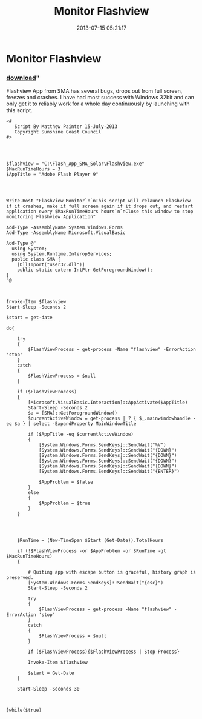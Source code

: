 ﻿---
pid:            4300
parent:         0
children:       
poster:         MatthewPainter
title:          Monitor Flashview
date:           2013-07-15 05:21:17
format:         posh
---

# Monitor Flashview

### [download](4300.ps1)"

Flashview App from SMA has several bugs, drops out from full screen, freezes and crashes. I have had most success with Windows 32bit and can only get it to reliably work for a whole day continuously by launching with this script. 



```posh
<# 
   Script By Matthew Painter 15-July-2013
   Copyright Sunshine Coast Council
#>




$flashview = "C:\Flash_App_SMA_Solar\Flashview.exe"
$MaxRunTimeHours = 3
$AppTitle = "Adobe Flash Player 9"




Write-Host "FlashView Monitor`n`nThis script will relaunch Flashview if it crashes, make it full screen again if it drops out, and restart application every $MaxRunTimeHours hours`n`nClose this window to stop monitoring Flashview Application"

Add-Type -AssemblyName System.Windows.Forms
Add-Type -AssemblyName Microsoft.VisualBasic

Add-Type @"
  using System;
  using System.Runtime.InteropServices;
  public class SMA {
    [DllImport("user32.dll")]
    public static extern IntPtr GetForegroundWindow();
}
"@



Invoke-Item $flashview
Start-Sleep -Seconds 2

$start = get-date

do{

    try
    {
        $FlashViewProcess = get-process -Name "flashview" -ErrorAction 'stop'
    }
    catch
    {
        $FlashViewProcess = $null
    } 

    if ($FlashViewProcess)
    {
        [Microsoft.VisualBasic.Interaction]::AppActivate($AppTitle)
        Start-Sleep -Seconds 2
        $a = [SMA]::GetForegroundWindow()
        $currentActiveWindow = get-process | ? { $_.mainwindowhandle -eq $a } | select -ExpandProperty MainWindowTitle
        
        if ($AppTitle -eq $currentActiveWindow)
        {    
            [System.Windows.Forms.SendKeys]::SendWait("%V")
            [System.Windows.Forms.SendKeys]::SendWait("{DOWN}")
            [System.Windows.Forms.SendKeys]::SendWait("{DOWN}")
            [System.Windows.Forms.SendKeys]::SendWait("{DOWN}")
            [System.Windows.Forms.SendKeys]::SendWait("{DOWN}")
            [System.Windows.Forms.SendKeys]::SendWait("{ENTER}")

            $AppProblem = $false        
        } 
        else
        {
            $AppProblem = $true
        }
    } 
     

   

    $RunTime = (New-TimeSpan $Start (Get-Date)).TotalHours
    
    if (!$FlashViewProcess -or $AppProblem -or $RunTime -gt $MaxRunTimeHours)
    {    
        
        # Quiting app with escape button is graceful, history graph is preserved. 
        [System.Windows.Forms.SendKeys]::SendWait("{esc}")         
        Start-Sleep -Seconds 2
        
        try
        {
            $FlashViewProcess = get-process -Name "flashview" -ErrorAction 'stop'
        }
        catch
        {
            $FlashViewProcess = $null
        }       
        
        If ($FlashViewProcess){$FlashViewProcess | Stop-Process} 
        
        Invoke-Item $flashview 
        
        $start = Get-Date   
    }
    
    Start-Sleep -Seconds 30
    
    

}while($true)













```
